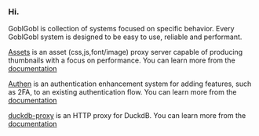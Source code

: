 ### Hi.

GoblGobl is collection of systems focused on specific behavior. Every GoblGobl system is designed to be easy to use, reliable and performant. 

[Assets](https://github.com/goblgobl/assets) is an asset (css,js,font/image) proxy server capable of producing thumbnails with a focus on performance. You can learn more from the [documentation](https://www.goblgobl.com/docs/assets/)

[Authen](https://github.com/goblgobl/authen) is an authentication enhancement system for adding features, such as 2FA, to an existing authentication flow. You can learn more from the [documentation](https://www.goblgobl.com/docs/authen/)

[duckdb-proxy](https://github.com/goblgobl/duckdb-proxy) is an HTTP proxy for DuckdB. You can learn more from the [documentation](https://www.goblgobl.com/docs/duckdb-proxy/)

